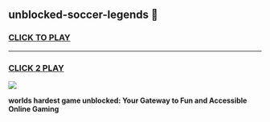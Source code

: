 
## unblocked-soccer-legends 👋
<h3>
<a href="https://premium.freeplayer.one?title=unblocked-soccer-legends&ref=14F">CLICK TO PLAY</a></h3>
<hr>

<h3>
<a href="https://premium.freeplayer.one?title=unblocked-soccer-legends&ref=14F">CLICK 2 PLAY</a>
  
</h3>

<a href="https://premium.freeplayer.one?title=unblocked-soccer-legends&ref=12F/"><img src="https://clearcache.store/games.png"></a>


**worlds hardest game unblocked: Your Gateway to Fun and Accessible Online Gaming**
